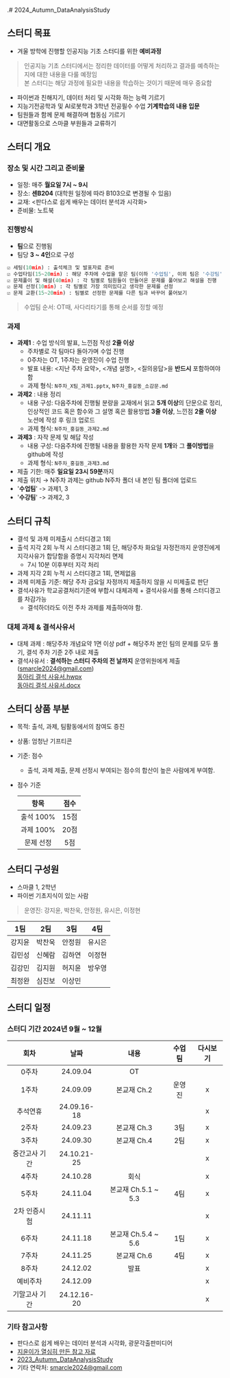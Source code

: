 .# 2024_Autumn_DataAnalysisStudy


## **스터디 목표**
- 겨울 방학에 진행할 인공지능 기초 스터디를 위한 **예비과정**
> 인공지능 기초 스터디에서는 정리한 데이터를 어떻게 처리하고 결과를 예측하는지에 대한 내용을 다룰 예정임 <br>
> 본 스터디는 해당 과정에 필요한 내용을 학습하는 것이기 때문에 매우 중요함
- 파이썬과 친해지기, 데이터 처리 및 시각화 하는 능력 기르기
- 지능기전공학과 및 AI로봇학과 3학년 전공필수 수업 **기계학습의 내용 입문**
- 팀원들과 함께 문제 해결하며 협동심 기르기
- 대면활동으로 스마클 부원들과 교류하기
  
## **스터디 개요**
### 장소 및 시간 그리고 준비물
- 일정: 매주 **월요일 7시 ~ 9시**
- 장소: **센B204** (대학원 일정에 따라 B103으로 변경될 수 있음)
- 교재: <판다스로 쉽게 배우는 데이터 분석과 시각화>
- 준비물: 노트북
### 진행방식
- **팀**으로 진행됨
- 팀당 **3 ~ 4인**으로 구성
```python
☑️ 세팅(10min) : 출석체크 및 발표자료 준비
☑️ 수업타임(15~20min) : 해당 주차에 수업을 맡은 팀(이하 '수업팀', 이외 팀은 '수강팀')이 개념 수업을 진행
☑️ 문제풀이 및 해설(40min) : 각 팀별로 팀원들이 만들어온 문제를 풀어보고 해설을 진행
☑️ 문제 선정(10min) : 각 팀별로 가장 의미있다고 생각한 문제를 선정
☑️ 문제 교환(15~20min) : 팀별로 선정한 문제를 다른 팀과 바꾸어 풀어보기
```
> 수업팀 순서: OT때, 사다리타기를 통해 순서를 정할 예정
### 과제
- **과제1** : 수업 방식의 발표, 느낀점 작성 **2줄 이상**
  - 주차별로 각 팀마다 돌아가며 수업 진행
  - 0주차는 OT, 1주차는 운영진이 수업 진행
  - 발표 내용: <지난 주차 요약>, <개념 설명>, <질의응답>을 **반드시** 포함하여야 함
  - 과제 형식: `N주차_X팀_과제1.pptx`, `N주차_홍길동_소감문.md`
- **과제2** : 내용 정리
  - 내용 구성: 다음주차에 진행될 분량을 교재에서 읽고 **5개 이상**의 단문으로 정리, 인상적인 코드 혹은 함수와 그 설명 혹은 활용방법 **3줄 이상**, 느낀점 **2줄 이상** 노션에 작성 후 링크 업로드
  - 과제 형식: `N주차_홍길동_과제2.md`
- **과제3** : 자작 문제 및 해답 작성
   - 내용 구성: 다음주차에 진행될 내용을 활용한 자작 문제 **1개**와 그 **풀이방법**을 github에 작성
   - 과제 형식: `N주차_홍길동_과제3.md`
- 제출 기한: 매주 **일요일 23시 59분**까지
- 제출 위치 → N주차 과제는 github N주차 폴더 내 본인 팀 폴더에 업로드
- '**수업팀**' -> 과제1, 3
- '**수강팀**' -> 과제2, 3


## **스터디 규칙**
- 결석 및 과제 미제출시 스터디경고 1회
- 출석 지각 2회 누적 시 스터디경고 1회 단, 해당주차 화요일 자정전까지 운영진에게 지각사유가 합당함을 증명시 지각처리 면제
	- 7시 10분 이후부터 지각 처리
- 과제 지각 2회 누적 시 스터디경고 1회, 면제없음 
- 과제 미제출 기준: 해당 주차 금요일 자정까지 제출하지 않을 시 미제출로 판단
- 결석사유가 학교공결처리기준에 부합시 대체과제 + 결석사유서를 통해 스터디경고를 차감가능
	- 결석하더라도 이전 주차 과제를 제출하여야 함.
### **대체 과제 & 결석사유서**
- 대체 과제 : 해당주차 개념요약 1면 이상 pdf + 해당주차 본인 팀의 문제를 모두 풀기, 결석 주차 기준 2주 내로 제출
- 결석사유서 : **결석하는 스터디 주차의 전 날까지** 운영위원에게 제출(smarcle2024@gmail.com) <br>
[동아리 결석 사유서.hwpx](https://github.com/sejongsmarcle/2024_Autumn_DataAnalysisStudy/blob/main/%EB%8F%99%EC%95%84%EB%A6%AC%20%EA%B2%B0%EC%84%9D%20%EC%82%AC%EC%9C%A0%EC%84%9C.hwpx) <br>
[동아리 결석 사유서.docx](https://github.com/sejongsmarcle/2024_Autumn_DataAnalysisStudy/blob/main/%EB%8F%99%EC%95%84%EB%A6%AC%20%EA%B2%B0%EC%84%9D%20%EC%82%AC%EC%9C%A0%EC%84%9C_word%EC%9A%A9.docx)

## 스터디 상품 부분
- 목적: 출석, 과제, 팀활동에서의 참여도 증진
- 상품: 엄청난 기프티콘
- 기준: 점수
  - 출석, 과제 제출, 문제 선정시 부여되는 점수의 합산이 높은 사람에게 부여함.
- 점수 기준 <br>

  |항목|점수|
  |:---:|:---:|
  |출석 100%|15점|
  |과제 100%|20점|
  |문제 선정|5점|


## **스터디 구성원**
- 스마클 1, 2학년
- 파이썬 기초지식이 있는 사람
> 운영진: 강지윤, 박찬욱, 안정원, 유시은, 이정현

|1팀|2팀|3팀|4팀|
|:---:|:---:|:---:|:---:|
|강지윤|박찬욱|안정원|유시은|
|김민성|신혜람|김하연|이정현|
|김강민|김지원|허지윤|방우영|
|최정완|심진보|이상민||

## 스터디 일정
### 스터디 기간 2024년 9월 ~ 12월
|회차|날짜|내용|수업팀|다시보기|
|:---:|:---:|:---:|:---:|:---:|
|0주차|24.09.04|OT|||
|1주차|24.09.09|본교재 Ch.2|운영진|x|
|추석연휴|24.09.16-18|||x|
|2주차|24.09.23|본교재 Ch.3|3팀|x|
|3주차|24.09.30|본교재 Ch.4|2팀|x|
|중간고사 기간|24.10.21-25|||x|
|4주차|24.10.28|회식||x|
|5주차|24.11.04|본교재 Ch.5.1 ~ 5.3|4팀|x|
|2차 인증시험|24.11.11|||x|
|6주차|24.11.18|본교재 Ch.5.4 ~ 5.6|1팀|x|
|7주차|24.11.25|본교재 Ch.6|4팀|x|
|8주차|24.12.02|발표||x|
|예비주차|24.12.09|||x|
|기말고사 기간|24.12.16-20|||x|

### 기타 참고사항
- 판다스로 쉽게 배우는 데이터 분석과 시각화, 광문각출판미디어
- [지윤이가 열심히 만든 참고 자료](https://teal-scabiosa-2df.notion.site/9ac4827d9d4f4d7981d208e3009f4d47?pvs=4)
- [2023_Autumn_DataAnalysisStudy](https://github.com/sejongsmarcle/2023_Autumn_DataAnalysisStudy/tree/main)
- 기타 연락처: smarcle2024@gmail.com
